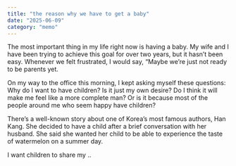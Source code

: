 ```yaml
---
title: "the reason why we have to get a baby"
date: "2025-06-09"
category: "memo"
---
```


The most important thing in my life right now is having a baby. My wife and I have been trying to achieve this goal for over two years, but it hasn’t been easy. Whenever we felt frustrated, I would say, “Maybe we’re just not ready to be parents yet.


On my way to the office this morning, I kept asking myself these questions: Why do I want to have children? Is it just my own desire? Do I think it will make me feel like a more complete man? Or is it because most of the people around me who seem happy have children?


There’s a well-known story about one of Korea’s most famous authors, Han Kang. She decided to have a child after a brief conversation with her husband. She said she wanted her child to be able to experience the taste of watermelon on a summer day.


I want children to share my ..



